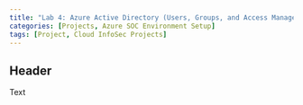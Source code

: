 ```yaml
---
title: "Lab 4: Azure Active Directory (Users, Groups, and Access Management)"
categories: [Projects, Azure SOC Environment Setup] 
tags: [Project, Cloud InfoSec Projects]
---
```


## Header

Text
